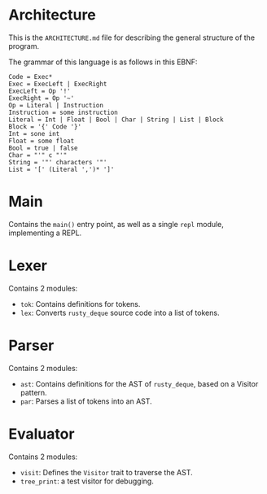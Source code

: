 # Architecture

This is the `ARCHITECTURE.md` file for describing the general structure of the program.

The grammar of this language is as follows in this EBNF:

```
Code = Exec*
Exec = ExecLeft | ExecRight
ExecLeft = Op '!'
ExecRight = Op '~'
Op = Literal | Instruction
Instruction = some instruction
Literal = Int | Float | Bool | Char | String | List | Block
Block = '{' Code '}'
Int = sone int
Float = some float
Bool = true | false
Char = "'" c "'"
String = '"' characters '"'
List = '[' (Literal ',')* ']'
```

# Main
Contains the `main()` entry point, as well as a single `repl` module, implementing a REPL.

# Lexer
Contains 2 modules:

* `tok`: Contains definitions for tokens.
* `lex`: Converts `rusty_deque` source code into a list of tokens.

# Parser
Contains 2 modules:

* `ast`: Contains definitions for the AST of `rusty_deque`, based on a Visitor pattern.
* `par`: Parses a list of tokens into an AST.

# Evaluator
Contains 2 modules:

* `visit`: Defines the `Visitor` trait to traverse the AST.
* `tree_print`: a test visitor for debugging.